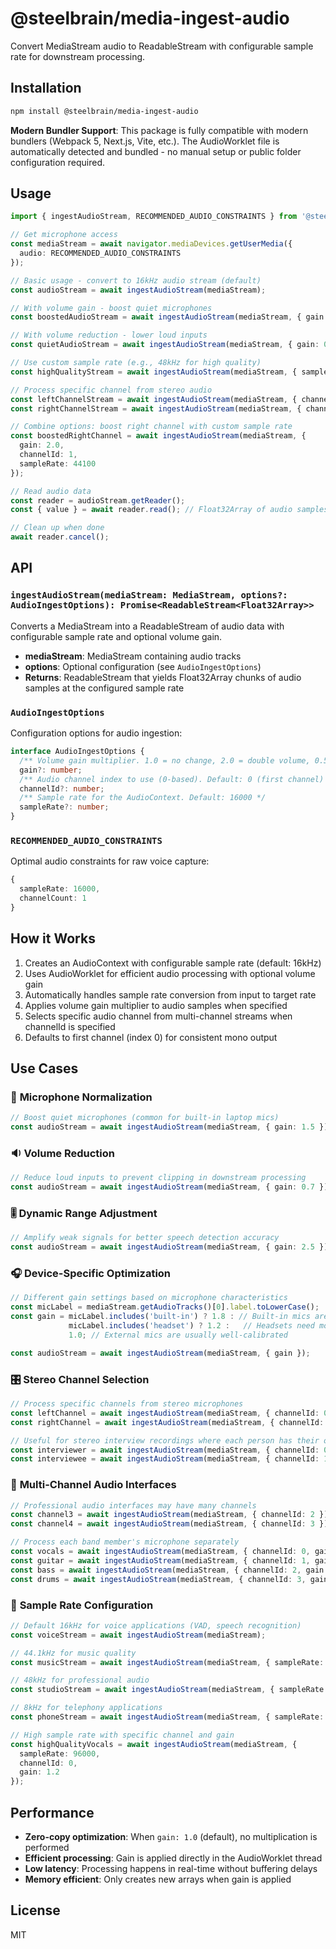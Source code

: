# @steelbrain/media-ingest-audio

Convert MediaStream audio to ReadableStream with configurable sample rate for downstream processing.

## Installation

```bash
npm install @steelbrain/media-ingest-audio
```

**Modern Bundler Support**: This package is fully compatible with modern bundlers (Webpack 5, Next.js, Vite, etc.). The AudioWorklet file is automatically detected and bundled - no manual setup or public folder configuration required.

## Usage

```typescript
import { ingestAudioStream, RECOMMENDED_AUDIO_CONSTRAINTS } from '@steelbrain/media-ingest-audio';

// Get microphone access
const mediaStream = await navigator.mediaDevices.getUserMedia({
  audio: RECOMMENDED_AUDIO_CONSTRAINTS
});

// Basic usage - convert to 16kHz audio stream (default)
const audioStream = await ingestAudioStream(mediaStream);

// With volume gain - boost quiet microphones
const boostedAudioStream = await ingestAudioStream(mediaStream, { gain: 2.0 });

// With volume reduction - lower loud inputs
const quietAudioStream = await ingestAudioStream(mediaStream, { gain: 0.5 });

// Use custom sample rate (e.g., 48kHz for high quality)
const highQualityStream = await ingestAudioStream(mediaStream, { sampleRate: 48000 });

// Process specific channel from stereo audio
const leftChannelStream = await ingestAudioStream(mediaStream, { channelId: 0 });  // Left channel
const rightChannelStream = await ingestAudioStream(mediaStream, { channelId: 1 }); // Right channel

// Combine options: boost right channel with custom sample rate
const boostedRightChannel = await ingestAudioStream(mediaStream, {
  gain: 2.0,
  channelId: 1,
  sampleRate: 44100
});

// Read audio data
const reader = audioStream.getReader();
const { value } = await reader.read(); // Float32Array of audio samples at configured sample rate

// Clean up when done
await reader.cancel();
```

## API

### `ingestAudioStream(mediaStream: MediaStream, options?: AudioIngestOptions): Promise<ReadableStream<Float32Array>>`

Converts a MediaStream into a ReadableStream of audio data with configurable sample rate and optional volume gain.

- **mediaStream**: MediaStream containing audio tracks
- **options**: Optional configuration (see `AudioIngestOptions`)
- **Returns**: ReadableStream that yields Float32Array chunks of audio samples at the configured sample rate

### `AudioIngestOptions`

Configuration options for audio ingestion:

```typescript
interface AudioIngestOptions {
  /** Volume gain multiplier. 1.0 = no change, 2.0 = double volume, 0.5 = half volume. Default: 1.0 */
  gain?: number;
  /** Audio channel index to use (0-based). Default: 0 (first channel) */
  channelId?: number;
  /** Sample rate for the AudioContext. Default: 16000 */
  sampleRate?: number;
}
```

### `RECOMMENDED_AUDIO_CONSTRAINTS`

Optimal audio constraints for raw voice capture:

```typescript
{
  sampleRate: 16000,
  channelCount: 1
}
```

## How it Works

1. Creates an AudioContext with configurable sample rate (default: 16kHz)
2. Uses AudioWorklet for efficient audio processing with optional volume gain
3. Automatically handles sample rate conversion from input to target rate
4. Applies volume gain multiplier to audio samples when specified
5. Selects specific audio channel from multi-channel streams when channelId is specified
6. Defaults to first channel (index 0) for consistent mono output

## Use Cases

### 🎤 **Microphone Normalization**
```typescript
// Boost quiet microphones (common for built-in laptop mics)
const audioStream = await ingestAudioStream(mediaStream, { gain: 1.5 });
```

### 🔉 **Volume Reduction**
```typescript
// Reduce loud inputs to prevent clipping in downstream processing
const audioStream = await ingestAudioStream(mediaStream, { gain: 0.7 });
```

### 🎚️ **Dynamic Range Adjustment**
```typescript
// Amplify weak signals for better speech detection accuracy
const audioStream = await ingestAudioStream(mediaStream, { gain: 2.5 });
```

### 🎧 **Device-Specific Optimization**
```typescript
// Different gain settings based on microphone characteristics
const micLabel = mediaStream.getAudioTracks()[0].label.toLowerCase();
const gain = micLabel.includes('built-in') ? 1.8 : // Built-in mics are usually quiet
             micLabel.includes('headset') ? 1.2 :   // Headsets need moderate boost
             1.0; // External mics are usually well-calibrated

const audioStream = await ingestAudioStream(mediaStream, { gain });
```

### 🎛️ **Stereo Channel Selection**
```typescript
// Process specific channels from stereo microphones
const leftChannel = await ingestAudioStream(mediaStream, { channelId: 0 });
const rightChannel = await ingestAudioStream(mediaStream, { channelId: 1 });

// Useful for stereo interview recordings where each person has their own channel
const interviewer = await ingestAudioStream(mediaStream, { channelId: 0, gain: 1.2 });
const interviewee = await ingestAudioStream(mediaStream, { channelId: 1, gain: 1.5 });
```

### 🎪 **Multi-Channel Audio Interfaces**
```typescript
// Professional audio interfaces may have many channels
const channel3 = await ingestAudioStream(mediaStream, { channelId: 2 }); // Third input
const channel4 = await ingestAudioStream(mediaStream, { channelId: 3 }); // Fourth input

// Process each band member's microphone separately
const vocals = await ingestAudioStream(mediaStream, { channelId: 0, gain: 1.3 });
const guitar = await ingestAudioStream(mediaStream, { channelId: 1, gain: 0.9 });
const bass = await ingestAudioStream(mediaStream, { channelId: 2, gain: 1.1 });
const drums = await ingestAudioStream(mediaStream, { channelId: 3, gain: 0.8 });
```

### 🎵 **Sample Rate Configuration**
```typescript
// Default 16kHz for voice applications (VAD, speech recognition)
const voiceStream = await ingestAudioStream(mediaStream);

// 44.1kHz for music quality
const musicStream = await ingestAudioStream(mediaStream, { sampleRate: 44100 });

// 48kHz for professional audio
const studioStream = await ingestAudioStream(mediaStream, { sampleRate: 48000 });

// 8kHz for telephony applications
const phoneStream = await ingestAudioStream(mediaStream, { sampleRate: 8000 });

// High sample rate with specific channel and gain
const highQualityVocals = await ingestAudioStream(mediaStream, {
  sampleRate: 96000,
  channelId: 0,
  gain: 1.2
});
```

## Performance

- **Zero-copy optimization**: When `gain: 1.0` (default), no multiplication is performed
- **Efficient processing**: Gain is applied directly in the AudioWorklet thread
- **Low latency**: Processing happens in real-time without buffering delays
- **Memory efficient**: Only creates new arrays when gain is applied

## License

MIT
